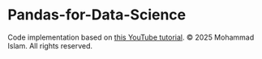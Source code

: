 # Pandas-for-Data-Science
Code implementation based on [this YouTube tutorial](https://www.youtube.com/watch?v=tRKeLrwfUgU&amp;list=PLiYA-WK0nlBDqsaP_FywabyELBb286vwA).  © 2025 Mohammad Islam. All rights reserved.
